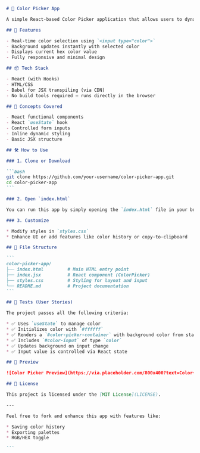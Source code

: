 ````markdown
# 🎨 Color Picker App

A simple React-based Color Picker application that allows users to dynamically change the background color of the screen using an HTML color input. This project demonstrates state management with `useState` and basic event handling in React.

## 🚀 Features

- Real-time color selection using `<input type="color">`
- Background updates instantly with selected color
- Displays current hex color value
- Fully responsive and minimal design

## 📦 Tech Stack

- React (with Hooks)
- HTML/CSS
- Babel for JSX transpiling (via CDN)
- No build tools required – runs directly in the browser

## 🧠 Concepts Covered

- React functional components
- React `useState` hook
- Controlled form inputs
- Inline dynamic styling
- Basic JSX structure

## 🛠 How to Use

### 1. Clone or Download

```bash
git clone https://github.com/your-username/color-picker-app.git
cd color-picker-app
```

### 2. Open `index.html`

You can run this app by simply opening the `index.html` file in your browser. No build step or server required.

### 3. Customize

* Modify styles in `styles.css`
* Enhance UI or add features like color history or copy-to-clipboard

## 📂 File Structure

```
color-picker-app/
├── index.html         # Main HTML entry point
├── index.jsx          # React component (ColorPicker)
├── styles.css         # Styling for layout and input
└── README.md          # Project documentation
```

## 🧪 Tests (User Stories)

The project passes all the following criteria:

* ✅ Uses `useState` to manage color
* ✅ Initializes color with `#ffffff`
* ✅ Renders a `#color-picker-container` with background color from state
* ✅ Includes `#color-input` of type `color`
* ✅ Updates background on input change
* ✅ Input value is controlled via React state

## 📸 Preview

![Color Picker Preview](https://via.placeholder.com/800x400?text=Color+Picker+App+Preview)

## 📄 License

This project is licensed under the [MIT License](LICENSE).

---

Feel free to fork and enhance this app with features like:

* Saving color history
* Exporting palettes
* RGB/HEX toggle

```

